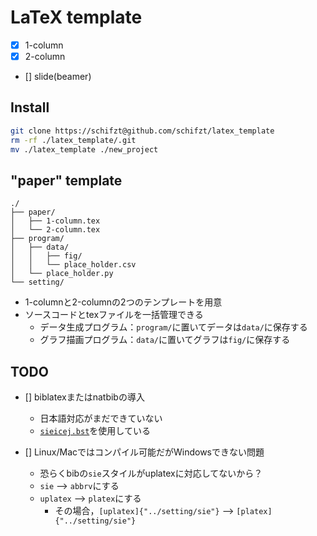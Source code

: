 # LaTeX template
- [x] 1-column
- [x] 2-column
- [] slide(beamer)

## Install
```bash
git clone https://schifzt@github.com/schifzt/latex_template
rm -rf ./latex_template/.git
mv ./latex_template ./new_project
```

## "paper" template
```
./
├── paper/
│   ├── 1-column.tex
│   └── 2-column.tex
├── program/
│   ├── data/
│   │   ├── fig/
│   │   └── place_holder.csv
│   └── place_holder.py
└── setting/
```
+ 1-columnと2-columnの2つのテンプレートを用意
+ ソースコードとtexファイルを一括管理できる
    + データ生成プログラム：`program/`に置いてデータは`data/`に保存する
    + グラフ描画プログラム：`data/`に置いてグラフは`fig/`に保存する
  
## TODO
- [] biblatexまたはnatbibの導入
    + 日本語対応がまだできていない
    + [`sieicej.bst`](https://www.ieice.org/ftp/)を使用している

- [] Linux/Macではコンパイル可能だがWindowsできない問題
    + 恐らくbibの`sie`スタイルがuplatexに対応してないから？
    + `sie` --> `abbrv`にする
    + `uplatex` --> `platex`にする
        + その場合，`[uplatex]{"../setting/sie"}` --> `[platex]{"../setting/sie"}`


